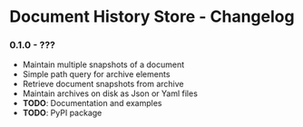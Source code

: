# Document History Store - Changelog

### 0.1.0 - ???

* Maintain multiple snapshots of a document
* Simple path query for archive elements
* Retrieve document snapshots from archive
* Maintain archives on disk as Json or Yaml files
* **TODO**: Documentation and examples
* **TODO**: PyPI package
